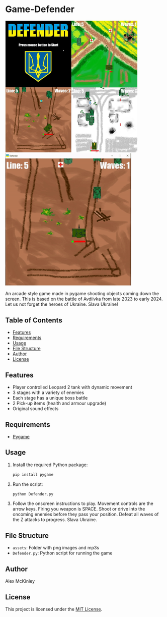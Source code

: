 # Game-Defender

<img src="screenshots.jpg" width="420"> <img src="assets/preview.gif" width="400">

An arcade style game made in pygame shooting objects coming down the screen.
This is based on the battle of Avdiivka from late 2023 to early 2024. Let us not forget the heroes of Ukraine. Slava Ukraine!

## Table of Contents
- [Features](#features)
- [Requirements](#requirements)
- [Usage](#usage)
- [File Structure](#file-structure)
- [Author](#author)
- [License](#license)

## Features
- Player controlled Leopard 2 tank with dynamic movement
- 3 stages with a variety of enemies
- Each stage has a unique boss battle
- 2 Pick-up items (health and armour upgrade)
- Original sound effects

## Requirements
- [Pygame](https://pypi.org/project/pygame/)

## Usage
1. Install the required Python package:

   ```bash
   pip install pygame
   ```

2. Run the script:

   ```bash
   python Defender.py
   ```

3. Follow the onscreen instructions to play. Movement controls are the arrow keys. Firing you weapon is SPACE. Shoot or drive into the oncoming enemies before they pass your position. Defeat all waves of the Z attacks to progress. Slava Ukraine.

## File Structure
- `assets`: Folder with png images and mp3s
- `Defender.py`: Python script for running the game

## Author
Alex McKinley

## License
This project is licensed under the [MIT License](LICENSE).
